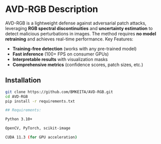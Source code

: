 # AVD-RGB Description
AVD-RGB is a lightweight defense against adversarial patch attacks, leveraging **RGB spectral discontinuities** and **uncertainty estimation** to detect malicious perturbations in images. The method requires **no model retraining** and achieves real-time performance.
Key Features:
- **Training-free detection** (works with any pre-trained model)
- **Fast inference** (100+ FPS on consumer GPUs)
- **Interpretable results** with visualization masks
- **Comprehensive metrics** (confidence scores, patch sizes, etc.)

## Installation
```bash
git clone https://github.com/BMKEITA/AVD-RGB.git
cd AVD-RGB
pip install -r requirements.txt

## Requirements:

Python 3.10+

OpenCV, PyTorch, scikit-image

CUDA 11.3 (for GPU acceleration)
